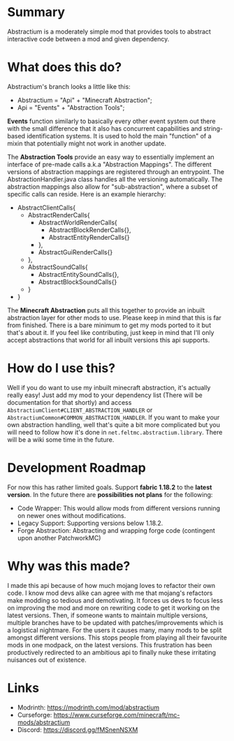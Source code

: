 # Summary
Abstractium is a moderately simple mod that provides tools to abstract interactive code between a mod and 
given dependency.

# What does this do?
Abstractium's branch looks a little like this:
- Abstractium = "Api" + "Minecraft Abstraction";
- Api = "Events" + "Abstraction Tools";

**Events** function similarly to basically every other event system out there with the small
difference that it also has concurrent capabilities and string-based identification systems.
It is used to hold the main "function" of a mixin that potentially might not work in another
update.

The **Abstraction Tools** provide an easy way to essentially implement an interface of pre-made calls a.k.a
"Abstraction Mappings". The different versions of abstraction mappings are registered through an entrypoint.
The AbstractionHandler.java class handles all the versioning automatically. The abstraction mappings also
allow for "sub-abstraction", where a subset of specific calls can reside. Here is an example hierarchy:
- AbstractClientCalls{
  - AbstractRenderCalls{
    - AbstractWorldRenderCalls{
      - AbstractBlockRenderCalls{},
      - AbstractEntityRenderCalls{}
    - }, 
    - AbstractGuiRenderCalls{}
  - }, 
  - AbstractSoundCalls{
    - AbstractEntitySoundCalls{},
    - AbstractBlockSoundCalls{}
  - }
- }

The **Minecraft Abstraction** puts all this together to provide an inbuilt abstraction layer for other mods
to use. Please keep in mind that this is far from finished. There is a bare minimum to get my mods ported to
it but that's about it. If you feel like contributing, just keep in mind that I'll only accept abstractions
that world for all inbuilt versions this api supports.

# How do I use this?
Well if you do want to use my inbuilt minecraft abstraction, it's actually really easy! Just add my mod
to your dependency list (There will be documentation for that shortly) and access 
`AbstractiumClient#CLIENT_ABSTRACTION_HANDLER` or `AbstractiumCommon#COMMON_ABSTRACTION_HANDLER`.
If you want to make your own abstraction handling, well that's quite a bit more complicated but you will
need to follow how it's done in `net.feltmc.abstractium.library`.
There will be a wiki some time in the future.

# Development Roadmap
For now this has rather limited goals. Support **fabric 1.18.2** to the **latest version**. In the future
there are **possibilities not plans** for the following:
- Code Wrapper: This would allow mods from different versions running on newer ones without modifications.
- Legacy Support: Supporting versions below 1.18.2.
- Forge Abstraction: Abstracting and wrapping forge code (contingent upon another PatchworkMC)

# Why was this made?
I made this api because of how much mojang loves to refactor their own code. I know mod devs alike can agree
with me that mojang's refactors make modding so tedious and demotivating. It forces us devs to focus less on
improving the mod and more on rewriting code to get it working on the latest versions. Then, if someone wants
to maintain multiple versions, multiple branches have to be updated with patches/improvements which is a 
logistical nightmare. For the users it causes many, many mods to be split amongst different versions. This
stops people from playing all their favourite mods in one modpack, on the latest versions. This frustration
has been productively redirected to an ambitious api to finally nuke these irritating nuisances out of existence.

# Links
- Modrinth: https://modrinth.com/mod/abstractium
- Curseforge: https://www.curseforge.com/minecraft/mc-mods/abstractium
- Discord: https://discord.gg/fMSnenNSXM
